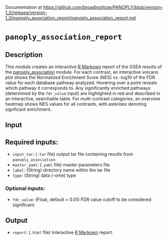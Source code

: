 Documentation at https://github.com/broadinstitute/PANOPLY/blob/version-1_0/release/version-1_0/panoply_association_report/panoply_association_report.md

# ```panoply_association_report```

## Description

This module creates an interactive [R Markown](https://rmarkdown.rstudio.com/) report of the GSEA results of the [panoply_association](https://github.com/broadinstitute/PANOPLY/wiki/Analysis-Modules%3A-panoply_association) module. For each contrast, an interactive volcano plot shows the Normalized Enrichment Score (NES) vs -log10 of the FDR value for each database pathway analyzed. Hovering over a point reveals which pathway it corresponds to. Any significantly enriched pathways (determined by the ```fdr_value``` input) are highlighted in red and described in an interactive, searchable table. For multi-contrast categories, an overview heatmap shows NES values for all contrasts, with asterisks denoting signficant enrichment.

## Input

## Required inputs:

* ```input_tar```: (`.tar` file) output tar file containing results from ```panoply_association```
* ```master_yaml```: (`.yaml` file) master parameters file
* ```label```: (String) directory name within the tar file
* ```type```: (String) data (-ome) type

### Optional inputs:

* ```fdr_value```: (Float, default = 0.01) FDR value cutoff to be considered significant.

## Output

* ```report```: (`.html` file) Interactive [R Markown](https://rmarkdown.rstudio.com/) report.
